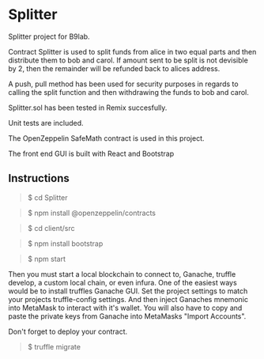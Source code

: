# Splitter
Splitter project for B9lab.

Contract Splitter is used to split funds from alice in two equal parts and then distribute them to bob and carol. If amount sent to be split is not devisible by 2, then the remainder will be refunded back to alices address.

A push, pull method has been used for security purposes in regards to calling the split function and then withdrawing the funds to bob and carol.

Splitter.sol has been tested in Remix succesfully.

Unit tests are included.

The OpenZeppelin SafeMath contract is used in this project.

The front end GUI is built with React and Bootstrap


## Instructions

> $ cd Splitter

> $ npm install @openzeppelin/contracts

> $ cd client/src

> $ npm install bootstrap

> $ npm start

Then you must start a local blockchain to connect to, Ganache, truffle develop, a custom local chain, or even infura. One of the easiest ways would be to install truffles Ganache GUI. Set the project settings to match your projects truffle-config settings. And then inject Ganaches mnemonic into MetaMask to interact with it's wallet. You will also have to copy and paste the private keys from Ganache into MetaMasks "Import Accounts".

Don't forget to deploy your contract.

> $ truffle migrate
